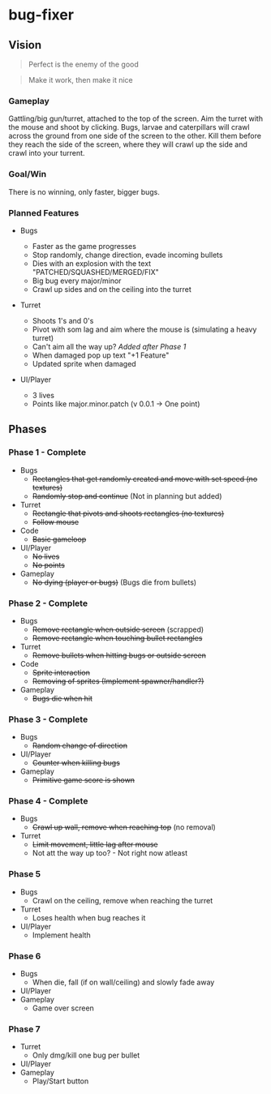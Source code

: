 # bug-fixer

## Vision

> Perfect is the enemy of the good

> Make it work, then make it nice

### Gameplay

Gattling/big gun/turret, attached to the top of the screen. Aim the turret with the mouse and shoot by clicking. Bugs, larvae and caterpillars will crawl across the ground from one side of the screen to the other. Kill them before they reach the side of the screen, where they will crawl up the side and crawl into your turrent.

### Goal/Win

There is no winning, only faster, bigger bugs.

### Planned Features

- Bugs

  - Faster as the game progresses
  - Stop randomly, change direction, evade incoming bullets
  - Dies with an explosion with the text "PATCHED/SQUASHED/MERGED/FIX"
  - Big bug every major/minor
  - Crawl up sides and on the ceiling into the turret

- Turret

  - Shoots 1's and 0's
  - Pivot with som lag and aim where the mouse is (simulating a heavy turret)
  - Can't aim all the way up? _Added after Phase 1_
  - When damaged pop up text "+1 Feature"
  - Updated sprite when damaged

- UI/Player
  - 3 lives
  - Points like major.minor.patch (v 0.0.1 -> One point)

## Phases

### Phase 1 - Complete

- Bugs
  - ~~Rectangles that get randomly created and move with set speed (no textures)~~
  - ~~Randomly stop and continue~~ (Not in planning but added)
- Turret
  - ~~Rectangle that pivots and shoots rectangles (no textures)~~
  - ~~Follow mouse~~
- Code
  - ~~Basic gameloop~~
- UI/Player
  - ~~No lives~~
  - ~~No points~~
- Gameplay
  - ~~No dying (player or bugs)~~ (Bugs die from bullets)

### Phase 2 - Complete

- Bugs
  - ~~Remove rectangle when outside screen~~ (scrapped)
  - ~~Remove rectangle when touching bullet rectangles~~
- Turret
  - ~~Remove bullets when hitting bugs or outside screen~~
- Code
  - ~~Sprite interaction~~
  - ~~Removing of sprites (Implement spawner/handler?)~~
- Gameplay
  - ~~Bugs die when hit~~

### Phase 3 - Complete

- Bugs
  - ~~Random change of direction~~
- UI/Player
  - ~~Counter when killing bugs~~
- Gameplay
  - ~~Primitive game score is shown~~

### Phase 4 - Complete

- Bugs
  - ~~Crawl up wall, remove when reaching top~~ (no removal)
- Turret
  - ~~Limit movement, little lag after mouse~~
  - Not att the way up too? - Not right now atleast

### Phase 5

- Bugs
  - Crawl on the ceiling, remove when reaching the turret
- Turret
  - Loses health when bug reaches it
- UI/Player
  - Implement health

### Phase 6

- Bugs
  - When die, fall (if on wall/ceiling) and slowly fade away
- UI/Player
- Gameplay
  - Game over screen

### Phase 7

- Turret
  - Only dmg/kill one bug per bullet
- UI/Player
- Gameplay
  - Play/Start button
